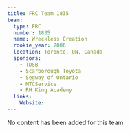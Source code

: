 ```yaml
---
title: FRC Team 1835
team:
  type: FRC
  number: 1835
  name: Wreckless Creation
  rookie_year: 2006
  location: Toronto, ON, Canada
  sponsors:
    - TDSB
    - Scarborough Toyota
    - Segway of Ontario
    - MTCService
    - RH King Academy
  links:
    Website: 
---
```

No content has been added for this team